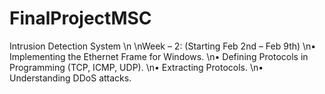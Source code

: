 # FinalProjectMSC
Intrusion Detection System
\n
\nWeek – 2: (Starting Feb 2nd – Feb 9th)
\n•	Implementing the Ethernet Frame for Windows.
\n•	Defining Protocols in Programming (TCP, ICMP, UDP).
\n•	Extracting Protocols.
\n•	Understanding DDoS attacks.

